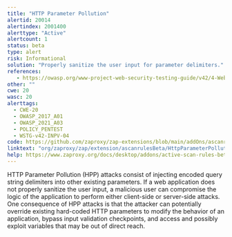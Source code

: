 ```yaml
---
title: "HTTP Parameter Pollution"
alertid: 20014
alertindex: 2001400
alerttype: "Active"
alertcount: 1
status: beta
type: alert
risk: Informational
solution: "Properly sanitize the user input for parameter delimiters."
references:
   - https://owasp.org/www-project-web-security-testing-guide/v42/4-Web_Application_Security_Testing/07-Input_Validation_Testing/04-Testing_for_HTTP_Parameter_Pollution
other: ""
cwe: 20
wasc: 20
alerttags: 
  - CWE-20
  - OWASP_2017_A01
  - OWASP_2021_A03
  - POLICY_PENTEST
  - WSTG-v42-INPV-04
code: https://github.com/zaproxy/zap-extensions/blob/main/addOns/ascanrulesBeta/src/main/java/org/zaproxy/zap/extension/ascanrulesBeta/HttpParameterPollutionScanRule.java
linktext: "org/zaproxy/zap/extension/ascanrulesBeta/HttpParameterPollutionScanRule.java"
help: https://www.zaproxy.org/docs/desktop/addons/active-scan-rules-beta/#id-20014
---
```

HTTP Parameter Pollution (HPP) attacks consist of injecting encoded query string delimiters into other existing parameters. If a web application does not properly sanitize the user input, a malicious user can compromise the logic of the application to perform either client-side or server-side attacks. One consequence of HPP attacks is that the attacker can potentially override existing hard-coded HTTP parameters to modify the behavior of an application, bypass input validation checkpoints, and access and possibly exploit variables that may be out of direct reach.
